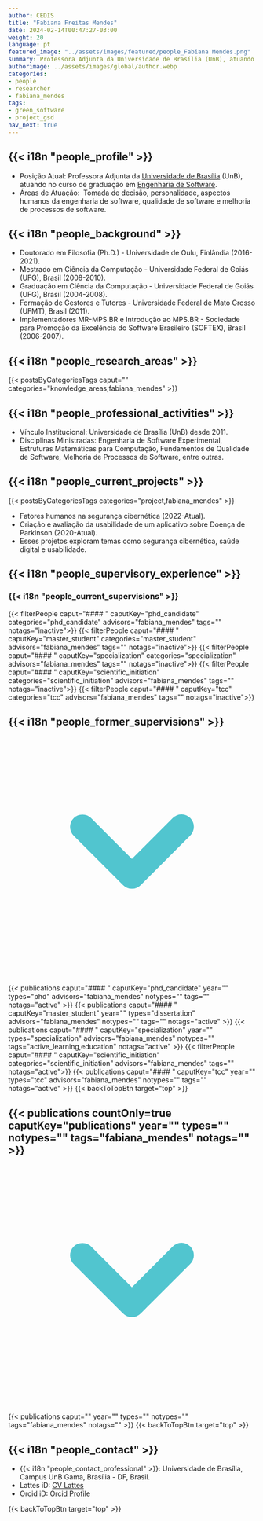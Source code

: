 ```yaml
---
author: CEDIS
title: "Fabiana Freitas Mendes"
date: 2024-02-14T00:47:27-03:00
weight: 20
language: pt
featured_image: "../assets/images/featured/people_Fabiana Mendes.png"
summary: Professora Adjunta da Universidade de Brasília (UnB), atuando no curso de graduação em Engenharia de Software. 
authorimage: ../assets/images/global/author.webp
categories:
- people
- researcher
- fabiana_mendes
tags: 
- green_software
- project_gsd
nav_next: true
---
```

<div id="top"></div>

## {{< i18n "people_profile" >}}
- Posição Atual: Professora Adjunta da [Universidade de Brasília](https://www.unb.br/) (UnB), atuando no curso de graduação em [Engenharia de Software](http://software.unb.br/).
- Áreas de Atuação:  Tomada de decisão, personalidade, aspectos humanos da engenharia de software, qualidade de software e melhoria de processos de software​.

## {{< i18n "people_background" >}}
- Doutorado em Filosofia (Ph.D.) - Universidade de Oulu, Finlândia (2016-2021).
- Mestrado em Ciência da Computação - Universidade Federal de Goiás (UFG), Brasil (2008-2010).
- Graduação em Ciência da Computação - Universidade Federal de Goiás (UFG), Brasil (2004-2008)​​.
- Formação de Gestores e Tutores - Universidade Federal de Mato Grosso (UFMT), Brasil (2011).
- Implementadores MR-MPS.BR e Introdução ao MPS.BR - Sociedade para Promoção da Excelência do Software Brasileiro (SOFTEX), Brasil (2006-2007)​​.

## {{< i18n "people_research_areas" >}}
{{< postsByCategoriesTags caput="" categories="knowledge_areas,fabiana_mendes" >}}

## {{< i18n "people_professional_activities" >}}
- Vínculo Institucional: Universidade de Brasília (UnB) desde 2011.
- Disciplinas Ministradas: Engenharia de Software Experimental, Estruturas Matemáticas para Computação, Fundamentos de Qualidade de Software, Melhoria de Processos de Software, entre outras​​.

## {{< i18n "people_current_projects" >}}
{{< postsByCategoriesTags categories="project,fabiana_mendes" >}}
- Fatores humanos na segurança cibernética (2022-Atual).
- Criação e avaliação da usabilidade de um aplicativo sobre Doença de Parkinson (2020-Atual).
- Esses projetos exploram temas como segurança cibernética, saúde digital e usabilidade​​.

## {{< i18n "people_supervisory_experience" >}}
### {{< i18n "people_current_supervisions" >}}
{{< filterPeople caput="#### " caputKey="phd_candidate" categories="phd_candidate" advisors="fabiana_mendes" tags="" notags="inactive">}}
{{< filterPeople caput="#### " caputKey="master_student" categories="master_student" advisors="fabiana_mendes" tags="" notags="inactive">}}
{{< filterPeople caput="#### " caputKey="specialization" categories="specialization" advisors="fabiana_mendes" tags="" notags="inactive">}}
{{< filterPeople caput="#### " caputKey="scientific_initiation" categories="scientific_initiation" advisors="fabiana_mendes" tags="" notags="inactive">}}
{{< filterPeople caput="#### " caputKey="tcc" categories="tcc" advisors="fabiana_mendes" tags="" notags="inactive">}}
<div id="previous-collaborators" x-data="{ showPrevious: false }">
    <h2 id="former-collaborators-title" @click="showPrevious = !showPrevious" class="text-xl font-bold mb-2 cursor-pointer flex items-center text-primary-900">
      {{< i18n "people_former_supervisions" >}}
      <svg :class="{'rotate-0': !showPrevious, 'rotate-180': showPrevious}" class="ml-2 h-5 w-5 transform transition-transform duration-200" xmlns="http://www.w3.org/2000/svg" viewBox="0 0 20 20" fill="#51C5CF"><path fill-rule="evenodd" d="M5.293 7.293a1 1 0 011.414 0L10 10.586l3.293-3.293a1 1 0 111.414 1.414l-4 4a1 1 0 01-1.414 0l-4-4a1 1 0 010-1.414z" clip-rule="evenodd" /></svg>
    </h2>
    <div x-show="showPrevious" x-cloak>
    {{< publications caput="#### " caputKey="phd_candidate"  year="" types="phd" advisors="fabiana_mendes" notypes="" tags="" notags="active" >}}
    {{< publications caput="#### " caputKey="master_student" year="" types="dissertation" advisors="fabiana_mendes" notypes="" tags="" notags="active" >}}
    {{< publications caput="#### " caputKey="specialization" year="" types="specialization" advisors="fabiana_mendes" notypes="" tags="active_learning,education" notags="active" >}}
    {{< filterPeople caput="#### " caputKey="scientific_initiation" categories="scientific_initiation" advisors="fabiana_mendes" tags="" notags="active">}}
    {{< publications caput="#### " caputKey="tcc" year="" types="tcc" advisors="fabiana_mendes" notypes="" tags="" notags="active" >}}
    {{< backToTopBtn target="top" >}}
    </div>
  </div>

<div id="npublications-section" x-data="{ showPublications: false }">
    <h2 id="npublications-title" @click="showPublications = !showPublications" class="text-xl font-bold mb-2 cursor-pointer flex items-center text-primary-900">
      {{< publications countOnly=true caputKey="publications" year="" types="" notypes="" tags="fabiana_mendes" notags="" >}}
      <svg :class="{'rotate-0': !showPublications, 'rotate-180': showPublications}" class="ml-2 h-5 w-5 transform transition-transform duration-200" xmlns="http://www.w3.org/2000/svg" viewBox="0 0 20 20" fill="#51C5CF"><path fill-rule="evenodd" d="M5.293 7.293a1 1 0 011.414 0L10 10.586l3.293-3.293a1 1 0 111.414 1.414l-4 4a1 1 0 01-1.414 0l-4-4a1 1 0 010-1.414z" clip-rule="evenodd" /></svg>
    </h2>
    <div x-show="showPublications" x-cloak>
      {{< publications caput="" year="" types="" notypes="" tags="fabiana_mendes" notags="" >}}
      {{< backToTopBtn target="top" >}}
    </div>
</div>

## {{< i18n "people_contact" >}}
- {{< i18n "people_contact_professional" >}}: Universidade de Brasília, Campus UnB Gama, Brasília - DF, Brasil.
- Lattes iD: [CV Lattes](http://lattes.cnpq.br/7675506667619564)
- Orcid iD: [Orcid Profile](https://orcid.org/0000-0002-1724-2044)

{{< backToTopBtn target="top" >}}